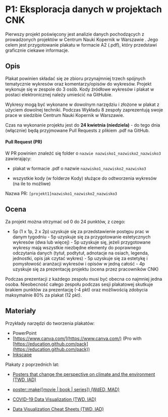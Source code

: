 # P1: Eksploracja danych w projektach CNK

Pierwszy projekt poświęcony jest analizie danych pochodzących z prowadzonych projektów w Centrum Nauki Kopernik w Warszawie . Jego celem jest przygotowanie plakatu w formacie A2 (.pdf), który przedstawi graficznie ciekawe informacje. 

## Opis

Plakat powinien składać się ze zbioru przynajmniej trzech spójnych tematycznie wykresów oraz komentarzy/opisów do wykresów. Projekt wykonuje się w zespole do 3 osób. Kody źródłowe wykresów i plakat w postaci elektronicznej należy umieścić na GitHubie.

Wykresy mogą być wykonane w dowolnym narzędziu i złożone w plakat z użyciem dowolnej techniki. Podczas Wykładu 8 zespoły zaprezentują swoje prace w siedzibie Centrum Nauki Kopernik w Warszawie.

Czas na wykonanie projektu jest do **24 kwietnia (niedziela)** - do tego dnia (włącznie) będą przyjmowane Pull Requests z plikiem .pdf na GitHub. 

#### Pull Request (PR)
W PR powinien znaleźć się folder o `nazwie nazwisko1_nazwisko2_nazwisko3` zawierający:

-   plakat w formacie .pdf o nazwie `nazwisko1_nazwisko2_nazwisko3`
       
-   wszystkie kody (w folderze Kody) służące do odtworzenia wykresów (na ile to możliwe)

Nazwa PR: `[projekt1]nazwisko1_nazwisko2_nazwisko3`

## Ocena

Za projekt można otrzymać od 0 do 24 punktów, z czego:
   -   5p (1 x 1p, 2 x 2p) uzyskuje się za przedstawienie postępu prac w danym tygodniu
    -   5p uzyskuje się za przygotowanie estetycznych wykresów (dwa lub więcej)
    -   5p uzyskuje się, jeżeli przygotowane wykresy mają wszystkie niezbędne elementy do poprawnego odczytania danych (tytuł, podtytuł, adnotacje na osiach, legenda, jednostki, opis jak czytać wykres)
    -   5p uzyskuje się za estetykę i pomysłowość aranżacji wykresów i opisów w jedną całość
    -   4p uzyskuje się za prezentację projektu (ocena przez pracowników CNK)
    
Podczas prezentacji z każdego zespołu musi być obecna co najmniej jedna osoba. Nieobecność całego zespołu podczas sesji plakatowej skutkuje brakiem punktów za prezentację (-4 pkt) oraz możliwością zdobycia maksymalnie 80% za plakat (12 pkt).



## Materiały

Przykłady narzędzi do tworzenia plakatów:

-   PowerPoint
-   [https://www.canva.com/](https://www.canva.com/) (Pro with [https://education.github.com/pack](https://education.github.com/pack))
- [Inkscape](https://inkscape.org/)



Plakaty z poprzednich lat:

-   [Posters that change the perspective on climate and the environment (TWD, IAD)](https://medium.com/responsibleml/posters-that-change-the-perspective-on-climate-and-the-environment-c3682c0f6c39 "https://medium.com/responsibleml/posters-that-change-the-perspective-on-climate-and-the-environment-c3682c0f6c39")
    
-   [poster::make([movie | book | series]) (WdED, MAD)](https://medium.com/responsibleml/poster-make-movie-book-series-3ac2c8a01180 "https://medium.com/responsibleml/poster-make-movie-book-series-3ac2c8a01180")
    
-   [COVID-19 Data Visualization (TWD, IAD)](https://medium.com/responsibleml/covid-19-data-visualization-bc0732c19d46 "https://medium.com/responsibleml/covid-19-data-visualization-bc0732c19d46")
    
-   [Data Visualization Cheat Sheets (TWD, IAD)](https://medium.com/responsibleml/data-visualization-cheat-sheets-1c12ba8a7671 "https://medium.com/responsibleml/data-visualization-cheat-sheets-1c12ba8a7671")
